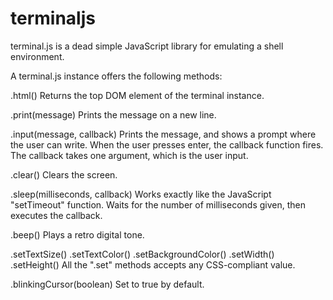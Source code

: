 terminaljs
==========

terminal.js is a dead simple JavaScript library for emulating a shell environment.


A terminal.js instance offers the following methods:

.html()
Returns the top DOM element of the terminal instance.

.print(message)
Prints the message on a new line.

.input(message, callback)
Prints the message, and shows a prompt where the user can write. When the user presses enter, the callback function fires. The callback takes one argument, which is the user input.

.clear()
Clears the screen.

.sleep(milliseconds, callback)
Works exactly like the JavaScript "setTimeout" function. Waits for the number of milliseconds given, then executes the callback.

.beep()
Plays a retro digital tone.

.setTextSize()
.setTextColor()
.setBackgroundColor()
.setWidth()
.setHeight()
All the ".set" methods accepts any CSS-compliant value.

.blinkingCursor(boolean)
Set to true by default.
